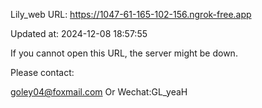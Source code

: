 Lily_web URL: https://1047-61-165-102-156.ngrok-free.app

Updated at: 2024-12-08 18:57:55

If you cannot open this URL, the server might be down.

Please contact: 

goley04@foxmail.com Or Wechat:GL_yeaH